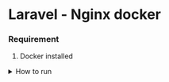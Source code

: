 # Laravel - Nginx docker

### Requirement
1. Docker installed

<details>
    <summary>How to run</summary>

1. Clone this repository
    ```zsh
    git clone --recursive https://github.com/dodyirawan85/laravel-docker.git
    ```
2. Build base webserver
    ```zsh
    docker build -t base-laravel:latest base/.
    ```
3. Change the database password in compose.yaml and configs/laravel/env
4. Build the container
    ```zsh
    docker compose up -d
    ```
